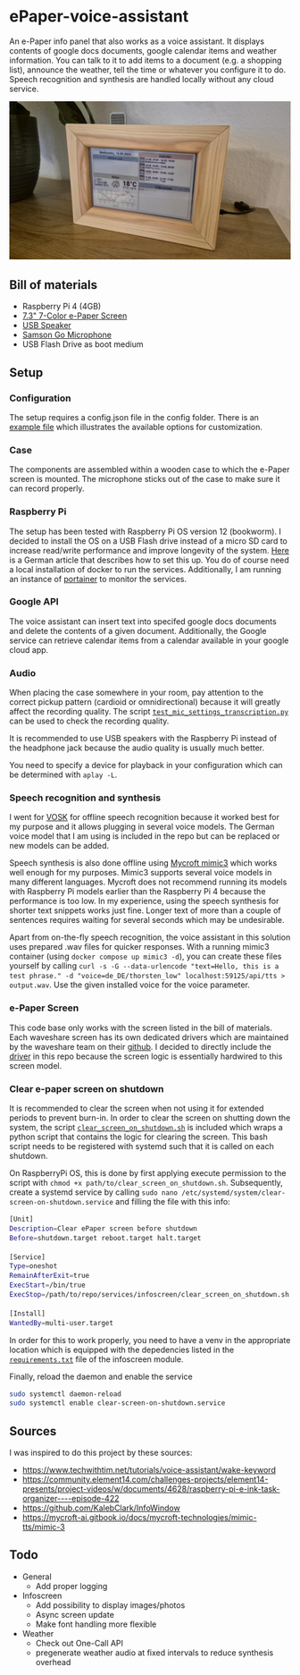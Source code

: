 # ePaper-voice-assistant

An e-Paper info panel that also works as a voice assistant. It displays contents of google docs documents, google calendar items and weather information. You can talk to it to add items to a document (e.g. a shopping list), announce the weather, tell the time or whatever you configure it to do. Speech recognition and synthesis are handled locally without any cloud service.

![voice-assistant](voice-assistant.jpg "voice-assistant")

## Bill of materials

* Raspberry Pi 4 (4GB)
* [7.3" 7-Color e-Paper Screen](https://www.waveshare.com/7.3inch-e-paper-hat-f.htm)
* [USB Speaker](https://www.amazon.com/-/de/dp/B075M7FHM1/ref=sr_1_3?__mk_de_DE=%C3%85M%C3%85%C5%BD%C3%95%C3%91&crid=H1U4UNFH9GEM&keywords=usb%2Bmini%2Bspeaker&qid=1706385254&sprefix=usb%2Bminii%2Bspeake%2Caps%2C189&sr=8-3&th=1)
* [Samson Go Microphone](https://samsontech.com/products/microphones/usb-microphones/gomic/)
* USB Flash Drive as boot medium

## Setup

### Configuration

The setup requires a config.json file in the config folder. There is an [example file](https://github.com/pgeschwill/ePaper-voice-assistant/blob/main/config/example_config.json) which illustrates the available options for customization.

### Case

The components are assembled within a wooden case to which the e-Paper screen is mounted. The microphone sticks out of the case to make sure it can record properly.

### Raspberry Pi

The setup has been tested with Raspberry Pi OS version 12 (bookworm). I decided to install the OS on a USB Flash drive instead of a micro SD card to increase read/write performance and improve longevity of the system. [Here](https://www.pcwelt.de/article/1157252/raspberry-pi-4-so-starten-sie-per-usb-stick.html) is a German article that describes how to set this up. 
You do of course need a local installation of docker to run the services.
Additionally, I am running an instance of [portainer](https://docs.portainer.io/start/install-ce/server/docker/linux) to monitor the services.

### Google API

The voice assistant can insert text into specifed google docs documents and delete the contents of a given document. Additionally, the Google service can retrieve calendar items from a calendar available in your google cloud app.

### Audio

When placing the case somewhere in your room, pay attention to the correct pickup pattern (cardioid or omnidirectional) because it will greatly affect the recording quality. The script [`test_mic_settings_transcription.py`](https://github.com/pgeschwill/ePaper-voice-assistant/blob/main/config/test_mic_settings_transcription.py) can be used to check the recording quality.

It is recommended to use USB speakers with the Raspberry Pi instead of the headphone jack because the audio quality is usually much better.

You need to specify a device for playback in your configuration which can be determined with `aplay -L`.

### Speech recognition and synthesis

I went for [VOSK](https://github.com/alphacep/vosk-api) for offline speech recognition because it worked best for my purpose and it allows plugging in several voice models. The German voice model that I am using is included in the repo but can be replaced or new models can be added.

Speech synthesis is also done offline using [Mycroft mimic3](https://github.com/MycroftAI/mimic3) which works well enough for my purposes. Mimic3 supports several voice models in many different languages. Mycroft does not recommend running its models with Raspberry Pi models earlier than the Raspberry Pi 4 because the performance is too low. In my experience, using the speech synthesis for shorter text snippets works just fine. Longer text of more than a couple of sentences requires waiting for several seconds which may be undesirable.

Apart from on-the-fly speech recognition, the voice assistant in this solution uses prepared .wav files for quicker responses. With a running mimic3 container (using `docker compose up mimic3 -d`), you can create these files yourself by calling `curl -s -G --data-urlencode "text=Hello, this is a test phrase." -d "voice=de_DE/thorsten_low" localhost:59125/api/tts > output.wav`. Use the given installed voice for the voice parameter.

### e-Paper Screen

This code base only works with the screen listed in the bill of materials. Each waveshare screen has its own dedicated drivers which are maintained by the waveshare team on their [github](https://github.com/waveshareteam/e-Paper). I decided to directly include the [driver](https://github.com/pgeschwill/ePaper-voice-assistant/tree/main/services/infoscreen/driver) in this repo because the screen logic is essentially hardwired to this screen model.

### Clear e-paper screen on shutdown

It is recommended to clear the screen when not using it for extended periods to prevent burn-in.
In order to clear the screen on shutting down the system, the script [`clear_screen_on_shutdown.sh`](https://github.com/pgeschwill/ePaper-voice-assistant/blob/main/services/infoscreen/clear_screen_on_shutdown.sh) is included which wraps a python script that contains the logic for clearing the screen.
This bash script needs to be registered with systemd such that it is called on each shutdown.

On RaspberryPi OS, this is done by first applying execute permission to the script with `chmod +x path/to/clear_screen_on_shutdown.sh`.
Subsequently, create a systemd service by calling `sudo nano /etc/systemd/system/clear-screen-on-shutdown.service` and filling the file with this info:

``` bash
[Unit]
Description=Clear ePaper screen before shutdown
Before=shutdown.target reboot.target halt.target

[Service]
Type=oneshot
RemainAfterExit=true
ExecStart=/bin/true
ExecStop=/path/to/repo/services/infoscreen/clear_screen_on_shutdown.sh

[Install]
WantedBy=multi-user.target
```

In order for this to work properly, you need to have a venv in the appropriate location which is equipped with the depedencies listed in the [`requirements.txt`](https://github.com/pgeschwill/ePaper-voice-assistant/blob/main/services/infoscreen/requirements.txt) file of the infoscreen module.

Finally, reload the daemon and enable the service

``` bash
sudo systemctl daemon-reload
sudo systemctl enable clear-screen-on-shutdown.service
```

## Sources
I was inspired to do this project by these sources:

* https://www.techwithtim.net/tutorials/voice-assistant/wake-keyword
* https://community.element14.com/challenges-projects/element14-presents/project-videos/w/documents/4628/raspberry-pi-e-ink-task-organizer----episode-422
* https://github.com/KalebClark/InfoWindow
* https://mycroft-ai.gitbook.io/docs/mycroft-technologies/mimic-tts/mimic-3

## Todo

* General
    * Add proper logging
* Infoscreen
    * Add possibility to display images/photos
    * Async screen update
    * Make font handling more flexible
* Weather
    * Check out One-Call API
    * pregenerate weather audio at fixed intervals to reduce synthesis overhead
